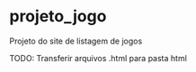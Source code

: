 # projeto_jogo
 Projeto do site de listagem de jogos

 TODO: Transferir arquivos .html para pasta html
